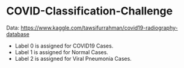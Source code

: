 # COVID-Classification-Challenge
Data: https://www.kaggle.com/tawsifurrahman/covid19-radiography-database

- Label 0 is assigned for COVID19 Cases.
- Label 1 is assigned for Normal Cases.
- Label 2 is assigned for Viral Pneumonia Cases.
